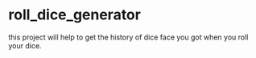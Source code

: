 # roll_dice_generator
this project will help to get the history of dice face you got when you roll your dice.
